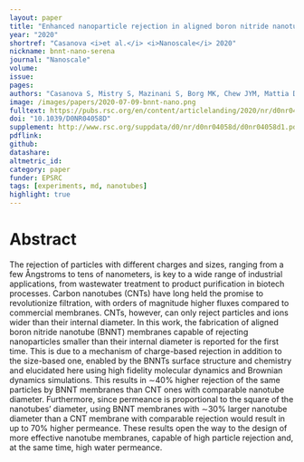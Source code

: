 ```yaml
---
layout: paper
title: "Enhanced nanoparticle rejection in aligned boron nitride nanotube membranes"
year: "2020"
shortref: "Casanova <i>et al.</i> <i>Nanoscale</i> 2020"
nickname: bnnt-nano-serena
journal: "Nanoscale"
volume: 
issue:
pages: 
authors: "Casanova S, Mistry S, Mazinani S, Borg MK, Chew JYM, Mattia D"
image: /images/papers/2020-07-09-bnnt-nano.png
fulltext: https://pubs.rsc.org/en/content/articlelanding/2020/nr/d0nr04058d#!divAbstract
doi: "10.1039/D0NR04058D" 
supplement: http://www.rsc.org/suppdata/d0/nr/d0nr04058d/d0nr04058d1.pdf
pdflink: 
github:
datashare: 
altmetric_id: 
category: paper
funder: EPSRC
tags: [experiments, md, nanotubes]
highlight: true
---
```


# Abstract 

The rejection of particles with different charges and sizes, ranging from a few Ångstroms to tens of nanometers,
is key to a wide range of industrial applications, from wastewater treatment to product purification
in biotech processes. Carbon nanotubes (CNTs) have long held the promise to revolutionize filtration,
with orders of magnitude higher fluxes compared to commercial membranes. CNTs, however, can only
reject particles and ions wider than their internal diameter. In this work, the fabrication of aligned boron
nitride nanotube (BNNT) membranes capable of rejecting nanoparticles smaller than their internal diameter
is reported for the first time. This is due to a mechanism of charge-based rejection in addition to
the size-based one, enabled by the BNNTs surface structure and chemistry and elucidated here using
high fidelity molecular dynamics and Brownian dynamics simulations. This results in ∼40% higher rejection
of the same particles by BNNT membranes than CNT ones with comparable nanotube diameter.
Furthermore, since permeance is proportional to the square of the nanotubes’ diameter, using BNNT
membranes with ∼30% larger nanotube diameter than a CNT membrane with comparable rejection
would result in up to 70% higher permeance. These results open the way to the design of more effective
nanotube membranes, capable of high particle rejection and, at the same time, high water permeance.

